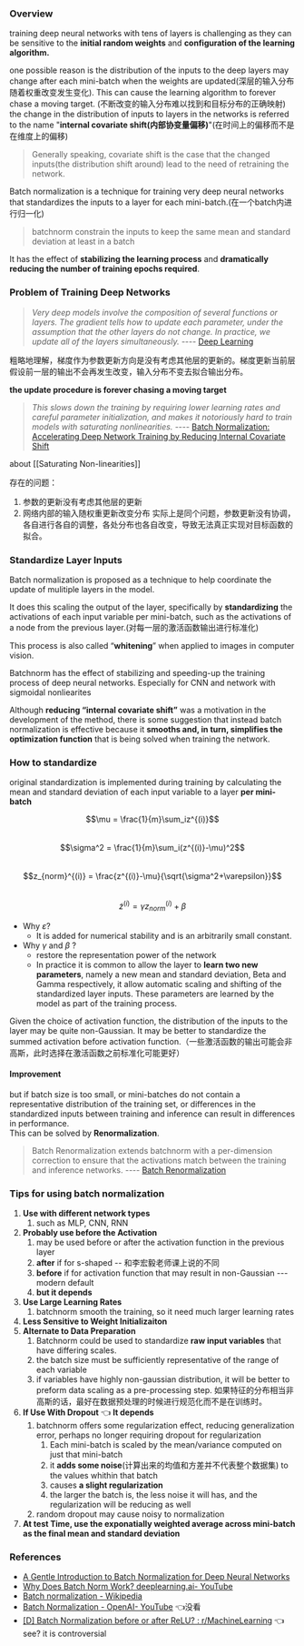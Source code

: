 ### Overview
training deep neural networks with tens of layers is challenging as they can be sensitive to the **initial random weights** and **configuration of the learning algorithm.**    

one possible reason is the distribution of the inputs to the deep layers may change after each mini-batch when the weights are updated(深层的输入分布随着权重改变发生变化). This can cause the learning algorithm to forever chase a moving target. (不断改变的输入分布难以找到和目标分布的正确映射)   
the change in the distribution of inputs to layers in the networks is referred to the name "**internal covariate shift(内部协变量偏移)**"(在时间上的偏移而不是在维度上的偏移)  

> Generally speaking, covariate shift is the case that the changed inputs(the distribution shift around) lead to the need of retraining the network.

Batch normalization is a technique for training very deep neural networks that standardizes the inputs to a layer for each mini-batch.(在一个batch内进行归一化)  

>batchnorm constrain the inputs to keep the same mean and standard deviation at least in a batch

It has the effect of **stabilizing the learning process** and **dramatically reducing the number of training epochs required**.  

### Problem of Training Deep Networks

>_Very deep models involve the composition of several functions or layers. The gradient tells how to update each parameter, under the assumption that the other layers do not change. In practice, we update all of the layers simultaneously._    ---- [Deep Learning](https://amzn.to/2NJW3gE)

粗略地理解，梯度作为参数更新方向是没有考虑其他层的更新的。梯度更新当前层假设前一层的输出不会再发生改变，输入分布不变去拟合输出分布。  

**the update procedure is forever chasing a moving target**  

>_This slows down the training by requiring lower learning rates and careful parameter initialization, and makes it notoriously hard to train models with saturating nonlinearities._   ---- [Batch Normalization: Accelerating Deep Network Training by Reducing Internal Covariate Shift](https://arxiv.org/abs/1502.03167)

about [[Saturating Non-linearities]]

存在的问题：
1. 参数的更新没有考虑其他层的更新
2. 网络内部的输入随权重更新改变分布
实际上是同个问题，参数更新没有协调，各自进行各自的调整，各处分布也各自改变，导致无法真正实现对目标函数的拟合。  
### Standardize Layer Inputs

Batch normalization is proposed as a technique to help coordinate the update of mulitiple layers in the model.  

It does this scaling the output of the layer, specifically by **standardizing** the activations of each input variable per mini-batch, such as the activations of a node from the previous layer.(对每一层的激活函数输出进行标准化)  

This process is also called “**whitening**” when applied to images in computer vision.  

Batchnorm has the effect of stabilizing and speeding-up the training process of deep neural networks. Especially for CNN and network with sigmoidal nonliearites   

Although **reducing “internal covariate shift”** was a motivation in the development of the method, there is some suggestion that instead batch normalization is effective because it **smooths and, in turn, simplifies the optimization function** that is being solved when training the network.   

### How to standardize  
original standardization is implemented during training by calculating the mean and standard deviation of each input variable to a layer **per mini-batch**  

$$\mu = \frac{1}{m}\sum_iz^{(i)}$$  
$$\sigma^2 = \frac{1}{m}\sum_i(z^{(i)}-\mu)^2$$  
$$z_{norm}^{(i)} = \frac{z^{(i)}-\mu}{\sqrt{\sigma^2+\varepsilon}}$$  
$$\widetilde{z}^{(i)} = \gamma z_{norm}^{(i)}+\beta$$  
- Why $\varepsilon$? 
	- It is added for numerical stability and is an arbitrarily small constant. 
- Why $\gamma$ and $\beta$ ?
	- restore the representation power of the network
	- In practice it is common to allow the layer to **learn two new parameters**, namely a new mean and standard deviation, Beta and Gamma respectively, it allow automatic scaling and shifting of the standardized layer inputs. These parameters are learned by the model as part of the training process.  


Given the choice of activation function, the distribution of the inputs to the layer may be quite non-Gaussian. It may be better to standardize the summed activation before activation function.（一些激活函数的输出可能会非高斯，此时选择在激活函数之前标准化可能更好）  
#### Improvement
but if batch size is too small, or mini-batches do not contain a representative distribution of the training set, or differences in the standardized inputs between training and inference can result in differences in performance.   
This can be solved by **Renormalization**.  

>Batch Renormalization extends batchnorm with a per-dimension correction to ensure that the activations match between the training and inference networks.  ---- [Batch Renormalization](https://arxiv.org/abs/1702.03275) 

### Tips for using batch normalization

1. **Use with different network types**
	1. such as MLP, CNN, RNN
2. **Probably use before the Activation**
	1. may be used before or after the activation function in the previous layer
	2. **after** if for s-shaped   -- 和李宏毅老师课上说的不同
	3. **before** if for activation function that may result in non-Gaussian  --- modern default
	4. **but it depends**
3. **Use Large Learning Rates**
	1. batchnorm smooth the training, so it need much larger learning rates
4. **Less Sensitive to Weight Initializaiton**
5. **Alternate to Data Preparation**
	1. Batchnorm could be used to standardize **raw input variables** that have differing scales.
	2. the batch size must be sufficiently representative of the range of each variable
	3. if variables have highly non-gaussian distribution, it will be better to preform data scaling as a pre-processing step.  如果特征的分布相当非高斯的话，最好在数据预处理的时候进行规范化而不是在训练时。
6. **If Use With Dropout**  👈 **It depends**
	1. batchnorm offers some regularization effect, reducing generalization error, perhaps no longer requiring dropout for regularization
		1. Each mini-batch is scaled by the mean/variance computed on just that mini-batch
		2. it **adds some noise**(计算出来的均值和方差并不代表整个数据集) to the values whithin that batch
		3. causes **a slight regularization**
		4. the larger the batch is, the less noise it will has, and the regularization will be reducing as well
	2. random dropout may cause noisy to normalization
7. **At test Time, use the exponatially weighted average across mini-batch as the final mean and standard deviation**  



### References
- [A Gentle Introduction to Batch Normalization for Deep Neural Networks](https://machinelearningmastery.com/batch-normalization-for-training-of-deep-neural-networks/)
- [Why Does Batch Norm Work? deeplearning.ai- YouTube](https://www.youtube.com/watch?v=nUUqwaxLnWs)
- [Batch normalization - Wikipedia](https://en.wikipedia.org/wiki/Batch_normalization)
- [Batch Normalization - OpenAI- YouTube](https://www.youtube.com/watch?v=Xogn6veSyxA)  👈没看
- [\[D\] Batch Normalization before or after ReLU? : r/MachineLearning](https://www.reddit.com/r/MachineLearning/comments/67gonq/d_batch_normalization_before_or_after_relu/) 👈 see? it is controversial
